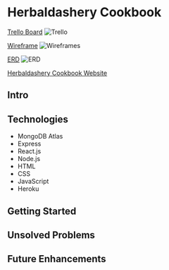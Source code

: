 # Herbaldashery Cookbook

[Trello Board](https://trello.com/b/JRagqZE3/p4-cookbook-react)
![Trello](https://github.com/atheismann/herbaldashery-cookbook/blob/master/public/readme_images/trello.png)

[Wireframe](https://xd.adobe.com/view/f04440a6-93ea-423a-4287-30b038dc92f4-8675/)
![Wireframes](https://github.com/atheismann/herbaldashery-cookbook/blob/master/public/readme_images/wireframes.png)

[ERD](https://www.lucidchart.com/documents/view/6a10d871-0f40-43a3-a41d-3ffa23fdc820/0_0)
![ERD](https://www.lucidchart.com/publicSegments/view/4933d51e-2664-454d-b6dd-dc6177ae394a/image.png)

[Herbaldashery Cookbook Website](https://herbaldashery-cookbook.herokuapp.com)

## Intro

## Technologies
* MongoDB Atlas
* Express
* React.js
* Node.js
* HTML
* CSS
* JavaScript
* Heroku

## Getting Started

## Unsolved Problems

## Future Enhancements
